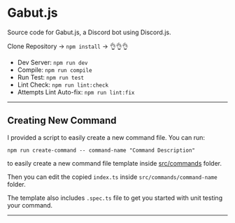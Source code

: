 # Gabut.js

Source code for Gabut.js, a Discord bot using Discord.js.

Clone Repository -> `npm install` -> 👌👌👌

- Dev Server: `npm run dev`
- Compile: `npm run compile`
- Run Test: `npm run test`
- Lint Check: `npm run lint:check`
- Attempts Lint Auto-fix: `npm run lint:fix`

---

## Creating New Command

I provided a script to easily create a new command file. You can run:

```
npm run create-command -- command-name "Command Description"
```
to easily create a new command file template inside [src/commands](src/commands) folder.

Then you can edit the copied `index.ts` inside `src/commands/command-name` folder.

The template also includes `.spec.ts` file to get you started with unit testing your command.

---